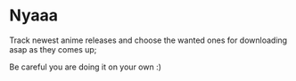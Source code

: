 # Nyaaa

Track newest anime releases and choose the wanted ones for downloading asap as they comes up;

Be careful you are doing it on your own :)

